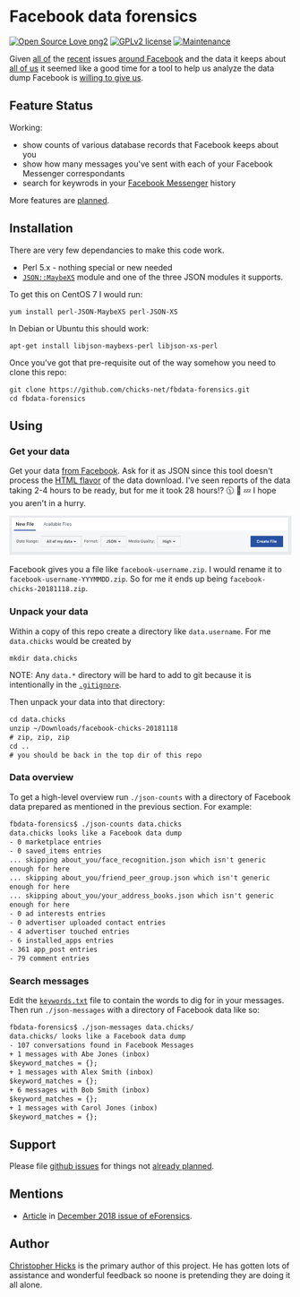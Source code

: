 # Facebook data forensics

[![Open Source Love png2](https://badges.frapsoft.com/os/v2/open-source.png?v=103)](https://github.com/ellerbrock/open-source-badges/)
[![GPLv2 license](https://img.shields.io/badge/License-GPLv2-blue.svg)](https://github.com/chicks-net/fbdata-forensics/blob/master/LICENSE)
[![Maintenance](https://img.shields.io/badge/Maintained%3F-yes-green.svg)](https://github.com/chicks-net/fbdata-forensics/graphs/commit-activity)

Given
[all of](https://www.theguardian.com/news/2018/mar/17/cambridge-analytica-facebook-influence-us-election)
the
[recent](https://www.bbc.com/news/technology-46231284)
issues
[around Facebook](https://www.bbc.com/news/technology-43649018)
and the data it keeps about
[all of us](https://www.consumerreports.org/digital-security/what-makes-the-facebook-data-breach-so-harmful/)
it seemed like a good time for a tool to help us analyze the data dump Facebook is
[willing to give us](https://www.facebook.com/help/1701730696756992?helpref=hc_global_nav).

## Feature Status

Working:

* show counts of various database records that Facebook keeps about you
* show how many messages you've sent with each of your Facebook Messenger correspondants
* search for keywrods in your [Facebook Messenger](https://www.facebook.com/messenger/) history

More features are [planned](TODO.md).

## Installation

There are very few dependancies to make this code work.

* Perl 5.x - nothing special or new needed
* [`JSON::MaybeXS`](https://metacpan.org/pod/JSON::MaybeXS) module and one of the three JSON modules it supports.

To get this on CentOS 7 I would run:

	yum install perl-JSON-MaybeXS perl-JSON-XS

In Debian or Ubuntu this should work:

	apt-get install libjson-maybexs-perl libjson-xs-perl

Once you've got that pre-requisite out of the way somehow you need to clone this repo:

	git clone https://github.com/chicks-net/fbdata-forensics.git
	cd fbdata-forensics

## Using

### Get your data

Get your data [from Facebook](https://www.facebook.com/help/1701730696756992?helpref=hc_global_nav).
Ask for it as JSON since this tool doesn't process the [HTML flavor](html_v0.1/)
of the data download.  I've seen reports of the data taking 2-4 hours to be
ready, but for me it took 28 hours:interrobang: :clock1130: :honey_pot: :zzz:
I hope you aren't in a hurry.

![pick JSON](img/pick_json.png)

Facebook gives you a file like `facebook-username.zip`.
I would rename it to `facebook-username-YYYMMDD.zip`.  So for me it ends up being `facebook-chicks-20181118.zip`.

### Unpack your data

Within a copy of this repo create a directory like `data.username`.  For me
`data.chicks` would be created by

	mkdir data.chicks

NOTE: Any `data.*` directory will be hard to add to git because it is intentionally in the
[`.gitignore`](.gitignore).

Then unpack your data into that directory:

	cd data.chicks
	unzip ~/Downloads/facebook-chicks-20181118
	# zip, zip, zip
	cd ..
	# you should be back in the top dir of this repo

### Data overview

To get a high-level overview run `./json-counts` with a directory of Facebook data prepared
as mentioned in the previous section.  For example:

	fbdata-forensics$ ./json-counts data.chicks
	data.chicks looks like a Facebook data dump
	- 0 marketplace entries
	- 0 saved_items entries
	... skipping about_you/face_recognition.json which isn't generic enough for here
	... skipping about_you/friend_peer_group.json which isn't generic enough for here
	... skipping about_you/your_address_books.json which isn't generic enough for here
	- 0 ad interests entries
	- 0 advertiser uploaded contact entries
	- 4 advertiser touched entries
	- 6 installed_apps entries
	- 361 app_post entries
	- 79 comment entries

### Search messages

Edit the [`keywords.txt`](keywords.txt) file to contain the words to dig for in your messages.
Then run `./json-messages` with a directory of Facebook data like so:

	fbdata-forensics$ ./json-messages data.chicks/
	data.chicks/ looks like a Facebook data dump
	- 107 conversations found in Facebook Messages
	+ 1 messages with Abe Jones (inbox)
	$keyword_matches = {};
	+ 1 messages with Alex Smith (inbox)
	$keyword_matches = {};
	+ 6 messages with Bob Smith (inbox)
	$keyword_matches = {};
	+ 1 messages with Carol Jones (inbox)
	$keyword_matches = {};


## Support

Please file [github issues](https://github.com/chicks-net/fbdata-forensics/issues)
for things not [already planned](TODO.md).

## Mentions

* [Article](docs/eforensics_article.md) in [December 2018 issue of eForensics](https://eforensicsmag.com/download/social-media-forensics/).

## Author

[Christopher Hicks](http://www.chicks.net)
is the primary author of this project.  He has gotten
lots of assistance and wonderful feedback so noone
is pretending they are doing it all alone.
